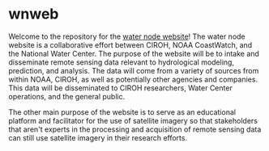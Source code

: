 # wnweb

Welcome to the repository for the [water node website](waternode.ciroh.org)! The water node website is a collaborative effort between CIROH, NOAA CoastWatch, and the National Water Center. The purpose of the website will be to intake and disseminate remote sensing data relevant to hydrological modeling, prediction, and analysis. The data will come from a variety of sources from within NOAA, CIROH, as well as potentially other agencies and companies. This data will be disseminated to CIROH researchers, Water Center operations, and the general public.

The other main purpose of the website is to serve as an educational platform and facilitator for the use of satellite imagery so that stakeholders that aren't experts in the processing and acquisition of remote sensing data can still use satellite imagery in their research efforts.
